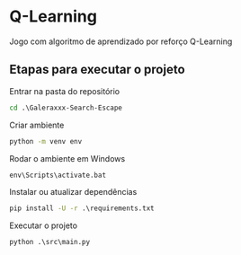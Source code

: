 # Q-Learning
Jogo com algoritmo de aprendizado por reforço Q-Learning

## Etapas para executar o projeto


 Entrar na pasta do repositório
 ```cmd
 cd .\Galeraxxx-Search-Escape
 ```
 Criar ambiente
 ```cmd
 python -m venv env
 ```
Rodar o ambiente em Windows
```cmd
env\Scripts\activate.bat
```
  Instalar ou atualizar dependências
```cmd
pip install -U -r .\requirements.txt
```
Executar o projeto
```cmd 
python .\src\main.py
```


